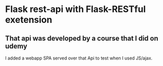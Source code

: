 #  Flask rest-api with Flask-RESTful exetension

## That api was developed by a course that I did on udemy 

   I added a webapp SPA served over that Api to test when I used JS/ajax.  
   
